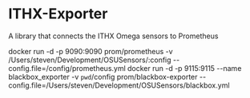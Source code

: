 # ITHX-Exporter
A library that connects the ITHX Omega sensors to Prometheus



docker run -d -p 9090:9090 prom/prometheus -v /Users/steven/Development/OSUSensors/:config --config.file=/config/prometheus.yml
docker run -d -p 9115:9115 --name blackbox_exporter -v `pwd`/config prom/blackbox-exporter --config.file=/Users/steven/Development/OSUSensors/blackbox.yml
